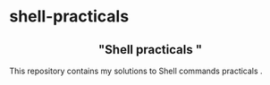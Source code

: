 # shell-practicals
<h2 align= "center"> "Shell practicals "</h2>
This repository contains my solutions to Shell commands practicals .
